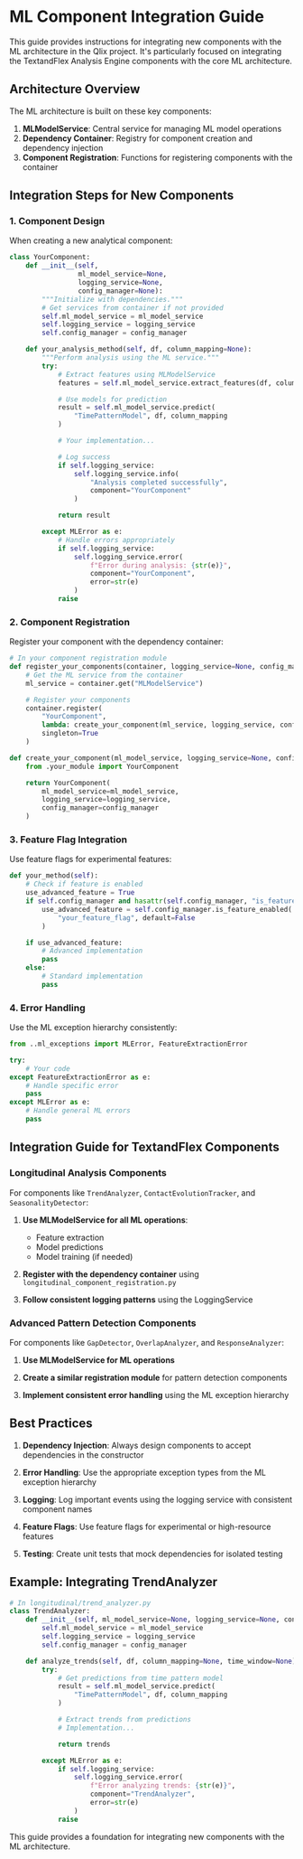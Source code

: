 # ML Component Integration Guide

This guide provides instructions for integrating new components with the ML architecture in the Qlix project. It's particularly focused on integrating the TextandFlex Analysis Engine components with the core ML architecture.

## Architecture Overview

The ML architecture is built on these key components:

1. **MLModelService**: Central service for managing ML model operations
2. **Dependency Container**: Registry for component creation and dependency injection
3. **Component Registration**: Functions for registering components with the container

## Integration Steps for New Components

### 1. Component Design

When creating a new analytical component:

```python
class YourComponent:
    def __init__(self,
                 ml_model_service=None,
                 logging_service=None,
                 config_manager=None):
        """Initialize with dependencies."""
        # Get services from container if not provided
        self.ml_model_service = ml_model_service
        self.logging_service = logging_service
        self.config_manager = config_manager

    def your_analysis_method(self, df, column_mapping=None):
        """Perform analysis using the ML service."""
        try:
            # Extract features using MLModelService
            features = self.ml_model_service.extract_features(df, column_mapping)

            # Use models for prediction
            result = self.ml_model_service.predict(
                "TimePatternModel", df, column_mapping
            )

            # Your implementation...

            # Log success
            if self.logging_service:
                self.logging_service.info(
                    "Analysis completed successfully",
                    component="YourComponent"
                )

            return result

        except MLError as e:
            # Handle errors appropriately
            if self.logging_service:
                self.logging_service.error(
                    f"Error during analysis: {str(e)}",
                    component="YourComponent",
                    error=str(e)
                )
            raise
```

### 2. Component Registration

Register your component with the dependency container:

```python
# In your component registration module
def register_your_components(container, logging_service=None, config_manager=None):
    # Get the ML service from the container
    ml_service = container.get("MLModelService")

    # Register your components
    container.register(
        "YourComponent",
        lambda: create_your_component(ml_service, logging_service, config_manager),
        singleton=True
    )

def create_your_component(ml_model_service, logging_service=None, config_manager=None):
    from .your_module import YourComponent

    return YourComponent(
        ml_model_service=ml_model_service,
        logging_service=logging_service,
        config_manager=config_manager
    )
```

### 3. Feature Flag Integration

Use feature flags for experimental features:

```python
def your_method(self):
    # Check if feature is enabled
    use_advanced_feature = True
    if self.config_manager and hasattr(self.config_manager, "is_feature_enabled"):
        use_advanced_feature = self.config_manager.is_feature_enabled(
            "your_feature_flag", default=False
        )

    if use_advanced_feature:
        # Advanced implementation
        pass
    else:
        # Standard implementation
        pass
```

### 4. Error Handling

Use the ML exception hierarchy consistently:

```python
from ..ml_exceptions import MLError, FeatureExtractionError

try:
    # Your code
except FeatureExtractionError as e:
    # Handle specific error
    pass
except MLError as e:
    # Handle general ML errors
    pass
```

## Integration Guide for TextandFlex Components

### Longitudinal Analysis Components

For components like `TrendAnalyzer`, `ContactEvolutionTracker`, and `SeasonalityDetector`:

1. **Use MLModelService for all ML operations**:

   - Feature extraction
   - Model predictions
   - Model training (if needed)

2. **Register with the dependency container** using `longitudinal_component_registration.py`

3. **Follow consistent logging patterns** using the LoggingService

### Advanced Pattern Detection Components

For components like `GapDetector`, `OverlapAnalyzer`, and `ResponseAnalyzer`:

1. **Use MLModelService for ML operations**

2. **Create a similar registration module** for pattern detection components

3. **Implement consistent error handling** using the ML exception hierarchy

## Best Practices

1. **Dependency Injection**: Always design components to accept dependencies in the constructor

2. **Error Handling**: Use the appropriate exception types from the ML exception hierarchy

3. **Logging**: Log important events using the logging service with consistent component names

4. **Feature Flags**: Use feature flags for experimental or high-resource features

5. **Testing**: Create unit tests that mock dependencies for isolated testing

## Example: Integrating TrendAnalyzer

```python
# In longitudinal/trend_analyzer.py
class TrendAnalyzer:
    def __init__(self, ml_model_service=None, logging_service=None, config_manager=None):
        self.ml_model_service = ml_model_service
        self.logging_service = logging_service
        self.config_manager = config_manager

    def analyze_trends(self, df, column_mapping=None, time_window=None):
        try:
            # Get predictions from time pattern model
            result = self.ml_model_service.predict(
                "TimePatternModel", df, column_mapping
            )

            # Extract trends from predictions
            # Implementation...

            return trends

        except MLError as e:
            if self.logging_service:
                self.logging_service.error(
                    f"Error analyzing trends: {str(e)}",
                    component="TrendAnalyzer",
                    error=str(e)
                )
            raise
```

This guide provides a foundation for integrating new components with the ML architecture.
